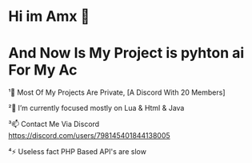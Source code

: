 # Hi im Amx 👋

# And Now Is My Project is pyhton ai For My Ac

¹🔭 Most Of My Projects Are Private, [A Discord With 20 Members]

²🌱 I’m currently focused mostly on Lua & Html & Java

³📫 Contact Me Via Discord https://discord.com/users/798145401844138005

⁴⚡ Useless fact PHP Based API's are slow 

